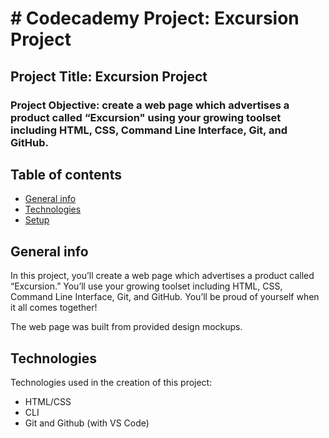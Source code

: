 # # Codecademy Project: Excursion Project

## Project Title: Excursion Project

### Project Objective: create a web page which advertises a product called “Excursion" using your growing toolset including HTML, CSS, Command Line Interface, Git, and GitHub.

## Table of contents

- [General info](#general-info)
- [Technologies](#technologies)
- [Setup](#setup)

## General info

In this project, you’ll create a web page which advertises a product called “Excursion.” You’ll use your growing toolset including HTML, CSS, Command Line Interface, Git, and GitHub. You’ll be proud of yourself when it all comes together!

The web page was built from provided design mockups.

## Technologies

Technologies used in the creation of this project:
- HTML/CSS
- CLI
- Git and Github (with VS Code)
